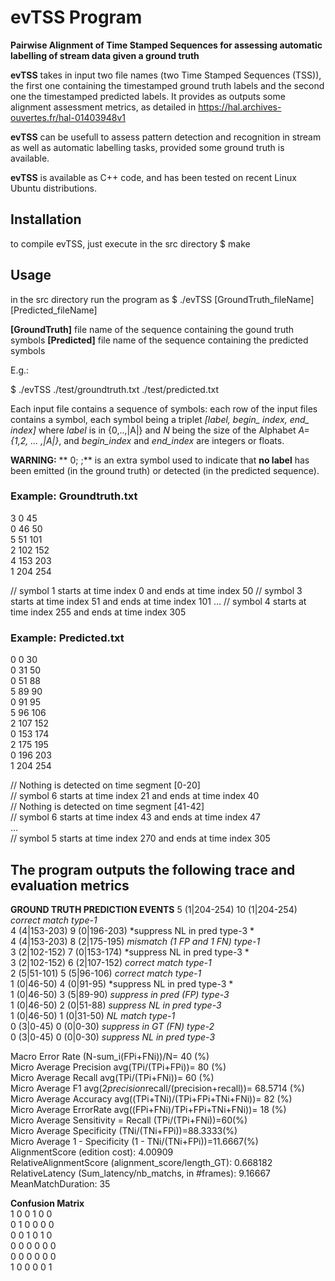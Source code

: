 
# evTSS Program 

**Pairwise Alignment of Time Stamped Sequences for assessing automatic labelling of stream data given a ground truth**

**evTSS** takes in input two file names (two Time Stamped Sequences (TSS)), the first one containing the timestamped ground truth labels and the second one the timestamped predicted labels. It provides as outputs some alignment assessment metrics, as detailed in <https://hal.archives-ouvertes.fr/hal-01403948v1>

**evTSS** can be usefull to assess pattern detection and recognition in stream as well as automatic labelling tasks, provided some ground truth is available.

**evTSS** is available as C++ code, and has been tested on recent Linux Ubuntu distributions.

## Installation
to compile evTSS, just execute in the src directory
$ make

## Usage
in the src directory run the program as 
$ ./evTSS [GroundTruth_fileName]  [Predicted_fileName] 

**[GroundTruth]** file name of the sequence containing the gound truth symbols
**[Predicted]**  file name of the sequence containing the predicted symbols



E.g.: 

$ ./evTSS ./test/groundtruth.txt ./test/predicted.txt


Each input file contains a sequence of symbols: each row of the input files contains a symbol, each symbol being a triplet *[label, begin\_ index, end\_ index]* where  *label* is in \{0,..,|A|\} and *N* being the size of the Alphabet *A=\{1,2, ... ,|A|\}*, and *begin_index* and *end_index* are integers or floats.

**WARNING:** ** 0;   ;** is an extra symbol used to indicate that **no label** has been emitted (in the ground truth) or detected (in the predicted sequence). 

### Example: Groundtruth.txt

3 0 45 <br />
0 46 50 <br />
5 51 101 <br />
2 102 152 <br />
4 153 203 <br />
1 204 254 <br />

// symbol 1 starts at time index 0 and ends at time index 50
// symbol 3 starts at time index 51 and ends at time index 101
...
// symbol 4 starts at time index 255 and ends at time index 305

### Example: Predicted.txt

0 0 30 <br />
0 31 50 <br />
0 51 88 <br />
5 89 90 <br />
0 91 95 <br />
5 96 106 <br />
2 107 152 <br />
0 153 174 <br />
2 175 195 <br />
0 196 203 <br />
1 204 254 <br />

// Nothing is detected on time segment [0-20] <br />
// symbol 6 starts at time index 21 and ends at time index 40 <br />
// Nothing is detected on time segment [41-42]  <br />
// symbol 6 starts at time index 43 and ends at time index 47 <br />
... <br />
// symbol 5 starts at time index 270 and ends at time index 305 <br />

## The program outputs the following trace and evaluation metrics 
**GROUND TRUTH	PREDICTION		EVENTS**
5 (1|204-254)			10 (1|204-254)	*correct match type-1* <br />
4 (4|153-203)			9 (0|196-203)	 	*suppress NL in pred type-3 * <br />
4 (4|153-203)			8 (2|175-195)	 	*mismatch (1 FP and 1 FN) type-1* <br />
3 (2|102-152)			7 (0|153-174)	 	*suppress NL in pred type-3 * <br />
3 (2|102-152)			6 (2|107-152)		*correct match type-1* <br />
2 (5|51-101)			5 (5|96-106)	 	*correct match type-1* <br />
1 (0|46-50)			4 (0|91-95)	 	*suppress NL in pred type-3 * <br />
1 (0|46-50)			3 (5|89-90)	 	*suppress in pred (FP) type-3* <br />
1 (0|46-50)			2 (0|51-88)	 	*suppress NL in pred type-3*  <br />
1 (0|46-50)			1 (0|31-50)	 	*NL match type-1* <br />
0 (3|0-45)			0 (0|0-30)	 	*suppress in GT (FN) type-2* <br />
0 (3|0-45)			0 (0|0-30)	 	*suppress NL in pred type-3*  <br />

Macro Error Rate (N-sum_i(FPi+FNi))/N= 40 (%) <br />
Micro Average Precision avg(TPi/(TPi+FPi))= 80 (%) <br />
Micro Average Recall avg(TPi/(TPi+FNi))= 60 (%) <br />
Micro Average F1 avg(2*precision*recall/(precision+recall))= 68.5714 (%) <br />
Micro Average Accuracy avg((TPi+TNi)/(TPi+FPi+TNi+FNi))= 82 (%) <br />
Micro Average ErrorRate avg((FPi+FNi)/TPi+FPi+TNi+FNi))= 18 (%) <br />
Micro Average Sensitivity = Recall (TPi/(TPi+FNi))=60(%) <br />
Micro Average Specificity (TNi/(TNi+FPi))=88.3333(%) <br />
Micro Average 1 - Specificity (1 - TNi/(TNi+FPi))=11.6667(%) <br />
AlignmentScore (edition cost): 4.00909 <br />
RelativeAlignmentScore (alignment_score/length_GT): 0.668182 <br />
RelativeLatency (Sum_latency/nb_matchs, in #frames): 9.16667 <br />
MeanMatchDuration: 35


**Confusion Matrix** <br />
1 0 0 1 0 0  <br />
0 1 0 0 0 0  <br />
0 0 1 0 1 0  <br />
0 0 0 0 0 0  <br />
0 0 0 0 0 0  <br />
1 0 0 0 0 1  <br />





